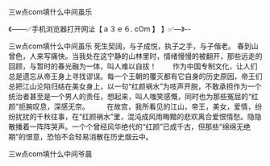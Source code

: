 三w点com填什么中间虽乐

《——✅手机浏览器打开网沚【ａ３ｅ６. cOm 】 】✅—》--

三w点com填什么中间虽乐		死生契阔，与子成悦，执子之手，与子偕老。
春到山曾色，人来写痛快。当我处在这宁静的山林里时，情绪慢慢的被翻开，那些远走的回顾，与暂时的春光融为一体，叫人难以自拔！
　　作为中国专制文化，让人们总是遗忘从帝王身上寻找谬误。每一个王朝的覆灭都有它自身的历史原因，帝王们总把江山沦陷归结在美女身上，以一句“红颜祸水”为吱声开脱，不敢承担作为一个统治者甚至是一个男人的责任，想起来，叫人嗤笑感慨，同时也为那些冤屈的“红颜”扼腕叹息，深感无奈。　　　在故宫，我所看见的江山，帝王，美女，爱情，纷纷扰扰的千秋往事，在“红颜祸水”里，混沌成风雨晦黯的悲欢离合爱恨情愁。隐隐散播着一阵阵哭声。一个个曾经风华绝代的“红颜”已成千古，但那些“绵绵无绝期”的恨意，恐怕不会轻易消散在历史烟云中。





三w点com填什么中间爷晨
